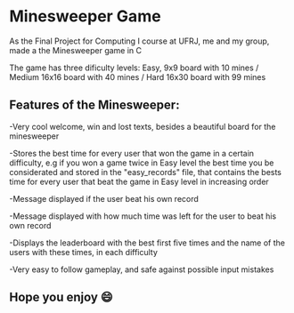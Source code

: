 # Minesweeper Game
As the Final Project for Computing I course at UFRJ, me and my group, made a the Minesweeper game in C

The game has three dificulty levels: Easy, 9x9 board with 10 mines / Medium 16x16 board with 40 mines / Hard 16x30 board with 99 mines


## Features of the Minesweeper:
-Very cool welcome, win and lost texts, besides a beautiful board for the minesweeper 

-Stores the best time for every user that won the game in a certain difficulty, e.g if you won a game twice in Easy level the best time you be considerated and stored in the "easy_records" file, that contains the bests time for every user that beat the game in Easy level in increasing order

-Message displayed if the user beat his own record

-Message displayed with how much time was left for the user to beat his own record 

-Displays the leaderboard with the best first five times and the name of the users with these times, in each difficulty

-Very easy to follow gameplay, and safe against possible input mistakes

## Hope you enjoy 😄

